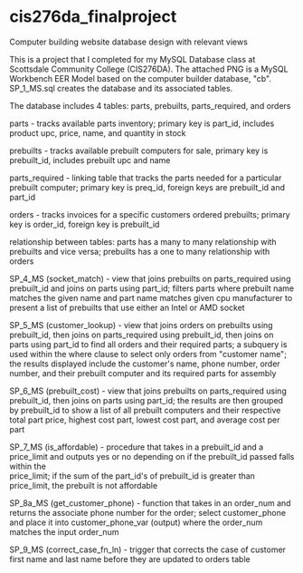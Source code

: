 # cis276da_finalproject
Computer building website database design with relevant views

This is a project that I completed for my MySQL Database class at Scottsdale Community College (CIS276DA).
The attached PNG is a MySQL Workbench EER Model based on the computer builder database, "cb".
SP_1_MS.sql creates the database and its associated tables.

The database includes 4 tables: parts, prebuilts, parts_required, and orders

parts - tracks available parts inventory; primary key is part_id, includes product upc, price, name, and quantity in stock

prebuilts - tracks available prebuilt computers for sale, primary key is prebuilt_id, includes prebuilt upc and name

parts_required - linking table that tracks the parts needed for a particular prebuilt computer; primary key is preq_id, foreign keys are prebuilt_id and part_id

orders - tracks invoices for a specific customers ordered prebuilts; primary key is order_id, foreign key is prebuilt_id

relationship between tables: parts has a many to many relationship with prebuilts and vice versa; prebuilts has a one to many relationship with orders

SP_4_MS (socket_match) - view that joins prebuilts on parts_required using prebuilt_id and joins on parts using part_id; filters parts where prebuilt name matches the given name and part name matches given cpu manufacturer to present a list of prebuilts that use either an Intel or AMD socket

SP_5_MS (customer_lookup) - view that joins orders on prebuilts using prebuilt_id, then joins on parts_required using prebuilt_id, then joins on parts using part_id to find all orders and their required parts; a subquery is used within the where clause to select only orders from "customer name"; the results displayed include the customer's name, phone number, order number, and their prebuilt computer and its required parts for assembly

SP_6_MS (prebuilt_cost) - view that joins prebuilts on parts_required using prebuilt_id, then joins on parts using part_id; the results are then grouped by prebuilt_id to show a list of all prebuilt computers and their respective total part price, highest cost part, lowest cost part, and average cost per part

SP_7_MS (is_affordable) - procedure that takes in a prebuilt_id and a price_limit and outputs yes or no depending on if the prebuilt_id passed falls within the            
                          price_limit; if the sum of the part_id's of prebuilt_id is greater than price_limit, the prebuilt is not affordable
                          
SP_8a_MS (get_customer_phone) - function that takes in an order_num and returns the associate phone number for the order; select customer_phone and place it into 
                                customer_phone_var (output) where the order_num matches the input order_num
                                
SP_9_MS (correct_case_fn_ln) - trigger that corrects the case of customer first name and last name before they are updated to orders table
